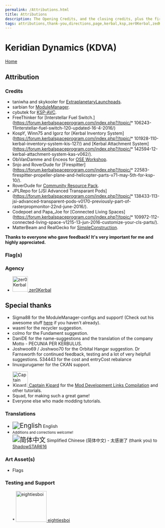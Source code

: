 ```yaml
---
permalink: /Attributions.html
title: Attributions
description: The Opening Credits, and the closing credits, plus the first of two (or is three) end credit scenes
tags: attributions,thank-you,directions,page,kerbal,ksp,zer0Kerbal,zedK
---
```


<!--
Attributions.md v1.0.7.1
Keridian Dynamics (KDVA)
created: 01 Feb 2022
updated: 03 Jun 2022
-->

<script src="https://kit.fontawesome.com/0ea5493613.js" crossorigin="anonymous"></script>
<i class="fa fa-gear fa-spin fa-3x" style="color: firebrick"></i>

# Keridian Dynamics (KDVA)

[Home](./index.md)

## Attribution

### Credits

* taniwha and skykooler for [ExtraplanetaryLaunchpads](https://forum.kerbalspaceprogram.com/threads/59545).
* sarbian for [ModuleManager](https://forum.kerbalspaceprogram.com/threads/55219).
* cybutek for [KSP-AVC](https://forum.kerbalspaceprogram.com/threads/79745).
* FreeThinker for [Interstellar Fuel Switch.](https://forum.kerbalspaceprogram.com/index.php?/topic/* 106243-11interstellar-fuel-switch-120-updated-16-4-2016/)
* KospY, Winn75 and Igorz for [Kerbal Inventory System](https://forum.kerbalspaceprogram.com/index.php?/topic/* 101928-110-kerbal-inventory-system-kis-127/) and [Kerbal Attachment System](https://forum.kerbalspaceprogram.com/index.php?/topic/* 142594-12-kerbal-attachment-system-kas-v062/).
* ObiVanDamme and Enceos for [OSE Workshop](https://forum.kerbalspaceprogram.com/index.php?/topic/97537-11-ose-workshop-kis-addon-v0130-20160426/).
* Snjo and RoverDude for [Firespitter](https://forum.kerbalspaceprogram.com/index.php?/topic/* 22583-firespitter-propeller-plane-and-helicopter-parts-v71-may-5th-for-ksp-10/).
* RoverDude for [Community Resource Pack](https://forum.kerbalspaceprogram.com/index.php?/topic/83007-113-community-resource-pack-054-new-resources/).
* JPLRepo for [JSI Advanced Transparant Pods](https://forum.kerbalspaceprogram.com/index.php?/topic/* 138433-113-jsi-advanced-transparent-pods-v0170-previously-part-of-rasterpropmonitor-22nd-june-2016/).
* Codepoet and Papa_Joe for [Connected Living Spaces](https://forum.kerbalspaceprogram.com/index.php?/topic/* 109972-112-connected-living-space-v1215-13-jun-2016-customize-your-cls-parts/).
* MatterBeam and RealGecko for [SimpleConstruction](https://forum.kerbalspaceprogram.com/index.php?/topic/131588-113-simpleconstruction-stock-rocket-building-v22/).

**Thanks to everyone who gave feedback! It's very important for me and highly appreciated.**

### Flag(s)

### Agency

<ul>
  <li><a href="(https://forum.kerbalspaceprogram.com/index.php?/profile/190933-*/)"><img border="0" alt="zer0Kerbal" src="https://kerbal-forum-uploads.s3.us-west-2.amazonaws.com/monthly_2018_08/free-clipart-hithhikers-guide-14.thumb.jpg.05fc7d1bdc37ce2bfca8923bf1e97303.jpg" width="50" height="50" > zer0Kerbal</a></li>
</ul>

## Special thanks

* Sigma88 for the ModuleManager-configs and support! (Check out his awesome stuff [here](https://forum.kerbalspaceprogram.com/threads/112095) if you haven't already).
* wasml for the recycler suggestion.
* colmo for the Fundament suggestion.
* DaniDE for the name-suggestions and the translation of the company Motto - PECUNIA PER KERBULUS.
* Joshwoo69 / Joshwoo70 for the Orbital Hangar suggestion.
Dr Farnsworth for continued feedback, testing and a lot of very helpfull suggestions.
534443 for the cost and entryCost rebalance
* linuxgurugamer for the CKAN support.

<ul>
  <li><a href="https://forum.kerbalspaceprogram.com/index.php?/profile/70516-captainkipard/"><img border="0" alt="Captain Kipard" src="https://kerbal-forum-uploads.s3.us-west-2.amazonaws.com/monthly_12_2015/itsame.png.3227b08e54fc9e3eaa0c6c2ad8e9ad07.thumb.png.5d3a3eb0344a23048ea58826e47b9781.png" width="50" height="50" > Captain Kipard</a> for the <a href="https://forum.kerbalspaceprogram.com/index.php?/topic/85372-*/"> Mod Development Links Compilation</a> and other tutorials.</li>
  <li>Squad, for making such a great game!</li>
  <li>Everyone else who made modding tutorials.</li>
</ul>

### Translations

<ul>
  <li><img src="https://raw.githubusercontent.com/zer0Kerbal/zer0Kerbal/master/img/EN.png " alt="English" style="zoom:150%;" /> English</li>
  <li><small>Additions and corrections welcome!</small></li>
  <img src="https://raw.githubusercontent.com/zer0Kerbal/zer0Kerbal/master/img/CH.png " alt="简体中文" style="zoom:150%;" /> Simplified Chinese (简体中文) - 太感谢了 (thank you) to <a href="https://github.com/ShadowSTARS616">ShadowSTAR616</a>
</ul>

### Art Asset(s)

* Flags

### Testing and Support

<ul></li>
* <a href="https://forum.kerbalspaceprogram.com/index.php?/profile/133828-eightiesboi/"><img border="0" alt="eightiesboi" src="https://kerbal-forum-uploads.s3.us-west-2.amazonaws.com/monthly_2018_01/happy_velociraptor_dinosaur_greeting_cards-r918b99ab65894a198682f360e419773a_xvuak_8byvr_512.thumb.jpg.00c28897eef8a91ee74f6cb59a9bbb5f.jpg" width="100" height="100" > eightiesboi</a>
</li></ul>

<!-- links -->
[KDVA]: https://forum.kerbalspaceprogram.com/index.php?/topic/202945-*/ "Keridian Dynamics Forum Thread"

[shadowstar616]: https://github.com/ShadowSTARS616 "ShadowSTAR616"
[cptkipard]: https://forum.kerbalspaceprogram.com/index.php?/profile/70516-*/ "Captain Kipard"
[zer0Kerbal]: https://forum.kerbalspaceprogram.com/index.php?/profile/190933-*/ "zer0Kerbal"

<!-- Localization -->
[lreadme]: https://github.com/zer0Kerbal/zer0Kerbal/blob/master/Localization/readme.md "Localization Readme"
[qstart]: https://github.com/zer0Kerbal/zer0Kerbal/blob/master/Localization/quickstart.md "Quickstart"

[EN]: https://raw.githubusercontent.com/zer0Kerbal/zer0Kerbal/master/img/EN.png "English"
[BR]: https://raw.githubusercontent.com/zer0Kerbal/zer0Kerbal/master/img/BR.png "Português Brasil"
[CN]: https://raw.githubusercontent.com/zer0Kerbal/zer0Kerbal/master/img/CH.png "中文"
[DE]: https://raw.githubusercontent.com/zer0Kerbal/zer0Kerbal/master/img/DE.png "Deutsch"
[ES]: https://raw.githubusercontent.com/zer0Kerbal/zer0Kerbal/master/img/ES.png "Español"
[FR]: https://raw.githubusercontent.com/zer0Kerbal/zer0Kerbal/master/img/FR.png "Français"
[IT]: https://raw.githubusercontent.com/zer0Kerbal/zer0Kerbal/master/img/IT.png "Italiano"
[JA]: https://raw.githubusercontent.com/zer0Kerbal/zer0Kerbal/master/img/JA.png "日本語"
[KO]: https://raw.githubusercontent.com/zer0Kerbal/zer0Kerbal/master/img/KO.png "한국어"
[MX]: https://raw.githubusercontent.com/zer0Kerbal/zer0Kerbal/master/img/MX.png "Mexicano Español"
[NL]: https://raw.githubusercontent.com/zer0Kerbal/zer0Kerbal/master/img/NL.png "Dutch"
[NO]: https://raw.githubusercontent.com/zer0Kerbal/zer0Kerbal/master/img/NO.png "Norsk"
[PO]: https://raw.githubusercontent.com/zer0Kerbal/zer0Kerbal/master/img/PO.png "Polski"
[RU]: https://raw.githubusercontent.com/zer0Kerbal/zer0Kerbal/master/img/RU.png "Русский"
[SW]: https://raw.githubusercontent.com/zer0Kerbal/zer0Kerbal/master/img/SW.png "Svenska"
[TR]: https://raw.githubusercontent.com/zer0Kerbal/zer0Kerbal/master/img/TR.png "Türk"
[TW]: https://raw.githubusercontent.com/zer0Kerbal/zer0Kerbal/master/img/TW.png "国语"

<!-- this file CC BY-ND 4.0 by zer0Kerbal -->
